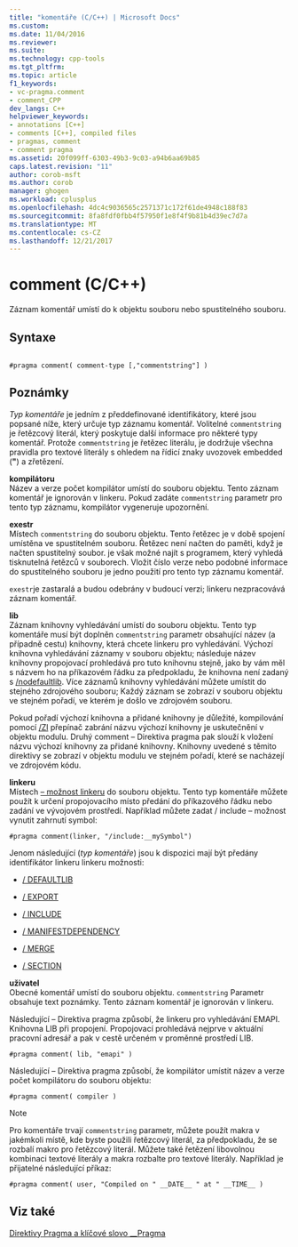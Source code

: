 ```yaml
---
title: "komentáře (C/C++) | Microsoft Docs"
ms.custom: 
ms.date: 11/04/2016
ms.reviewer: 
ms.suite: 
ms.technology: cpp-tools
ms.tgt_pltfrm: 
ms.topic: article
f1_keywords:
- vc-pragma.comment
- comment_CPP
dev_langs: C++
helpviewer_keywords:
- annotations [C++]
- comments [C++], compiled files
- pragmas, comment
- comment pragma
ms.assetid: 20f099ff-6303-49b3-9c03-a94b6aa69b85
caps.latest.revision: "11"
author: corob-msft
ms.author: corob
manager: ghogen
ms.workload: cplusplus
ms.openlocfilehash: 4dc4c9036565c2571371c172f61de4948c188f83
ms.sourcegitcommit: 8fa8fdf0fbb4f57950f1e8f4f9b81b4d39ec7d7a
ms.translationtype: MT
ms.contentlocale: cs-CZ
ms.lasthandoff: 12/21/2017
---
```

# <a name="comment-cc"></a>comment (C/C++)
Záznam komentář umístí do k objektu souboru nebo spustitelného souboru.  
  
## <a name="syntax"></a>Syntaxe  
  
```  
  
#pragma comment( comment-type [,"commentstring"] )  
```  
  
## <a name="remarks"></a>Poznámky  
 *Typ komentáře* je jedním z předdefinované identifikátory, které jsou popsané níže, který určuje typ záznamu komentář. Volitelné `commentstring` je řetězcový literál, který poskytuje další informace pro některé typy komentář. Protože `commentstring` je řetězec literálu, je dodržuje všechna pravidla pro textové literály s ohledem na řídicí znaky uvozovek embedded (**"**) a zřetězení.  
  
 **kompilátoru**  
 Název a verze počet kompilátor umístí do souboru objektu. Tento záznam komentář je ignorován v linkeru. Pokud zadáte `commentstring` parametr pro tento typ záznamu, kompilátor vygeneruje upozornění.  
  
 **exestr**  
 Místech `commentstring` do souboru objektu. Tento řetězec je v době spojení umístěna ve spustitelném souboru. Řetězec není načten do paměti, když je načten spustitelný soubor. je však možné najít s programem, který vyhledá tisknutelná řetězců v souborech. Vložit číslo verze nebo podobné informace do spustitelného souboru je jedno použití pro tento typ záznamu komentář.  
  
 `exestr`je zastaralá a budou odebrány v budoucí verzi; linkeru nezpracovává záznam komentář.  
  
 **lib**  
 Záznam knihovny vyhledávání umístí do souboru objektu. Tento typ komentáře musí být doplněn `commentstring` parametr obsahující název (a případně cestu) knihovny, která chcete linkeru pro vyhledávání. Výchozí knihovna vyhledávání záznamy v souboru objektu; následuje název knihovny propojovací prohledává pro tuto knihovnu stejně, jako by vám měl s názvem ho na příkazovém řádku za předpokladu, že knihovna není zadaný s [/nodefaultlib](../build/reference/nodefaultlib-ignore-libraries.md). Více záznamů knihovny vyhledávání můžete umístit do stejného zdrojového souboru; Každý záznam se zobrazí v souboru objektu ve stejném pořadí, ve kterém je došlo ve zdrojovém souboru.  
  
 Pokud pořadí výchozí knihovna a přidané knihovny je důležité, kompilování pomocí [/Zl](../build/reference/zl-omit-default-library-name.md) přepínač zabrání názvu výchozí knihovny je uskutečnění v objektu modulu. Druhý comment – Direktiva pragma pak slouží k vložení názvu výchozí knihovny za přidané knihovny. Knihovny uvedené s těmito direktivy se zobrazí v objektu modulu ve stejném pořadí, které se nacházejí ve zdrojovém kódu.  
  
 **linkeru**  
 Místech [– možnost linkeru](../build/reference/linker-options.md) do souboru objektu. Tento typ komentáře můžete použít k určení propojovacího místo předání do příkazového řádku nebo zadání ve vývojovém prostředí. Například můžete zadat / include – možnost vynutit zahrnutí symbol:  
  
```  
#pragma comment(linker, "/include:__mySymbol")  
```  
  
 Jenom následující (*typ komentáře*) jsou k dispozici mají být předány identifikátor linkeru linkeru možnosti:  
  
-   [/ DEFAULTLIB](../build/reference/defaultlib-specify-default-library.md)  
  
-   [/ EXPORT](../build/reference/export-exports-a-function.md)  
  
-   [/ INCLUDE](../build/reference/include-force-symbol-references.md)  
  
-   [/ MANIFESTDEPENDENCY](../build/reference/manifestdependency-specify-manifest-dependencies.md)  
  
-   [/ MERGE](../build/reference/merge-combine-sections.md)  
  
-   [/ SECTION](../build/reference/section-specify-section-attributes.md)  
  
 **uživatel**  
 Obecné komentář umístí do souboru objektu. `commentstring` Parametr obsahuje text poznámky. Tento záznam komentář je ignorován v linkeru.  
  
 Následující – Direktiva pragma způsobí, že linkeru pro vyhledávání EMAPI. Knihovna LIB při propojení. Propojovací prohledává nejprve v aktuální pracovní adresář a pak v cestě určeném v proměnné prostředí LIB.  
  
```  
#pragma comment( lib, "emapi" )  
```  
  
 Následující – Direktiva pragma způsobí, že kompilátor umístit název a verze počet kompilátoru do souboru objektu:  
  
```  
#pragma comment( compiler )  
```  
  
> [!NOTE]
>  Pro komentáře trvají `commentstring` parametr, můžete použít makra v jakémkoli místě, kde byste použili řetězcový literál, za předpokladu, že se rozbalí makro pro řetězcový literál. Můžete také řetězení libovolnou kombinaci textové literály a makra rozbalte pro textové literály. Například je přijatelné následující příkaz:  
  
```  
#pragma comment( user, "Compiled on " __DATE__ " at " __TIME__ )   
```  
  
## <a name="see-also"></a>Viz také  
 [Direktivy Pragma a klíčové slovo __Pragma](../preprocessor/pragma-directives-and-the-pragma-keyword.md)